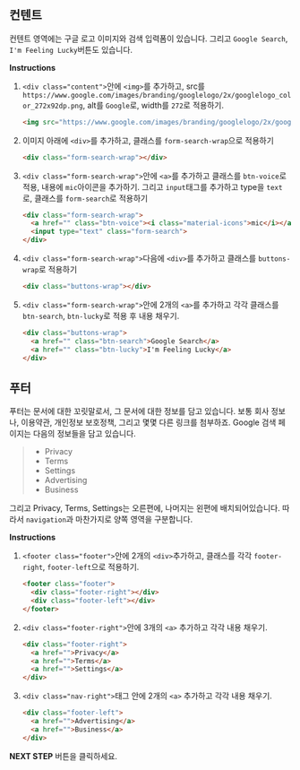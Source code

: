 ## 컨텐트
컨텐트 영역에는 구글 로고 이미지와 검색 입력폼이 있습니다. 그리고 `Google Search`, `I'm Feeling Lucky`버튼도 있습니다.

**Instructions**
1. `<div class="content">`안에 `<img>`를 추가하고, src를 `https://www.google.com/images/branding/googlelogo/2x/googlelogo_color_272x92dp.png`, alt를 `Google`로, width를 `272`로 적용하기.
    ```html
    <img src="https://www.google.com/images/branding/googlelogo/2x/googlelogo_color_272x92dp.png" alt="Google" width="272">  
    ```
1. 이미지 아래에 `<div>`를 추가하고, 클래스를 `form-search-wrap`으로 적용하기 
    ```html
    <div class="form-search-wrap"></div>       
    ```
1. `<div class="form-search-wrap">`안에 `<a>`를 추가하고 클래스를 `btn-voice`로 적용, 내용에 `mic`아이콘을 추가하기. 그리고 `input`태그를 추가하고 type을 `text`로, 클래스를 `form-search`로 적용하기   
    ```html
    <div class="form-search-wrap">
      <a href="" class="btn-voice"><i class="material-icons">mic</i></a>
      <input type="text" class="form-search">
    </div>
    ```
1. `<div class="form-search-wrap">`다음에 `<div>`를 추가하고 클래스를 `buttons-wrap`로 적용하기  
    ```html
    <div class="buttons-wrap"></div>
    ```
1. `<div class="form-search-wrap">`안에 2개의 `<a>`를 추가하고 각각 클래스를 `btn-search`, `btn-lucky`로 적용 후 내용 채우기. 
    ```html
    <div class="buttons-wrap">
      <a href="" class="btn-search">Google Search</a>
      <a href="" class="btn-lucky">I'm Feeling Lucky</a>
    </div>
    ```



## 푸터
푸터는 문서에 대한 꼬릿말로서, 그 문서에 대한 정보를 담고 있습니다. 보통 회사 정보나, 이용약관, 개인정보 보호정책, 그리고 몇몇 다른 링크를 첨부하죠. Google 검색 페이지는 다음의 정보들을 담고 있습니다. 
> * Privacy
> * Terms
> * Settings
> * Advertising
> * Business

그리고 Privacy, Terms, Settings는 오른편에, 나머지는 왼편에 배치되어있습니다. 따라서 `navigation`과 마찬가지로 양쪽 영역을 구분합니다.

**Instructions**
1. `<footer class="footer">`안에 2개의 `<div>`추가하고, 클래스를 각각 `footer-right`, `footer-left`으로 적용하기. 
    ```html
    <footer class="footer">
      <div class="footer-right"></div>
      <div class="footer-left"></div>
    </footer>
    ```
1. `<div class="footer-right">`안에 3개의 `<a>` 추가하고 각각 내용 채우기. 
    ```html
    <div class="footer-right">
      <a href="">Privacy</a>
      <a href="">Terms</a>
      <a href="">Settings</a>
    </div>
    ```
1. `<div class="nav-right">`태그 안에 2개의 `<a>` 추가하고 각각 내용 채우기.   
    ```html
    <div class="footer-left">
      <a href="">Advertising</a>
      <a href="">Business</a>
    </div>
    ```


 **NEXT STEP** 버튼을 클릭하세요.


